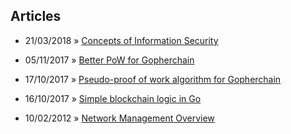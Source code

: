## Articles

- 21/03/2018 » [Concepts of Information Security](infosec-concepts.html#concepts-of-information-security)

- 05/11/2017 » [Better PoW for Gopherchain](better-pow-wow.html#better-pow-for-gopherchain)

- 17/10/2017 » [Pseudo-proof of work algorithm for Gopherchain](pseudoworkalgo.html#a-pseudo-proof-of-work-algorithm-for-gopherchain)

- 16/10/2017 » [Simple blockchain logic in Go](gopherchain.html#simple-blockchain-logic-in-go)

- 10/02/2012 » [Network Management Overview](network-management-overview.html#network-management-overview)
